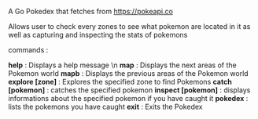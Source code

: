 A Go Pokedex that fetches from https://pokeapi.co

Allows user to check every zones to see what pokemon are located in it as well as capturing and inspecting the stats of pokemons

commands :

**help** : Displays a help message \n
**map** : Displays the next areas of the Pokemon world
**mapb** : Displays the previous areas of the Pokemon world
**explore [zone]** : Explores the specified zone to find Pokemons
**catch [pokemon]** : catches the specified pokemon
**inspect [pokemon]** : displays informations about the specified pokemon if you have caught it
**pokedex** : lists the pokemons you have caught
**exit** : Exits the Pokedex
